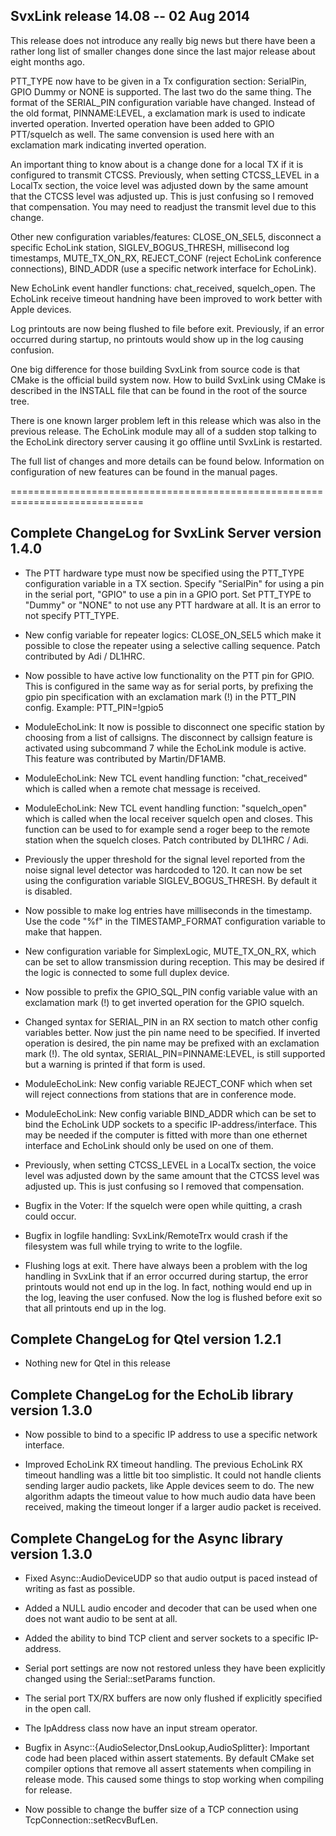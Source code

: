 SvxLink release 14.08 -- 02 Aug 2014
------------------------------------
This release does not introduce any really big news but there have been a
rather long list of smaller changes done since the last major release about
eight months ago.

PTT_TYPE now have to be given in a Tx configuration section: SerialPin, GPIO
Dummy or NONE is supported. The last two do the same thing. The format of the
SERIAL_PIN configuration variable have changed. Instead of the old format,
PINNAME:LEVEL, a exclamation mark is used to indicate inverted operation.
Inverted operation have been added to GPIO PTT/squelch as well.  The same
convension is used here with an exclamation mark indicating inverted operation.

An important thing to know about is a change done for a local TX if it is
configured to transmit CTCSS. Previously, when setting CTCSS_LEVEL in a LocalTx
section, the voice level was adjusted down by the same amount that the CTCSS
level was adjusted up.  This is just confusing so I removed that compensation.
You may need to readjust the transmit level due to this change.

Other new configuration variables/features: CLOSE_ON_SEL5, disconnect a
specific EchoLink station, SIGLEV_BOGUS_THRESH, millisecond log timestamps,
MUTE_TX_ON_RX, REJECT_CONF (reject EchoLink conference connections),
BIND_ADDR (use a specific network interface for EchoLink). 

New EchoLink event handler functions: chat_received, squelch_open. The EchoLink
receive timeout handning have been improved to work better with Apple devices.

Log printouts are now being flushed to file before exit. Previously, if an
error occurred during startup, no printouts would show up in the log causing
confusion.

One big difference for those building SvxLink from source code is that CMake is
the official build system now. How to build SvxLink using CMake is described in
the INSTALL file that can be found in the root of the source tree.

There is one known larger problem left in this release which was also in the
previous release. The EchoLink module may all of a sudden stop talking to the
EchoLink directory server causing it go offline until SvxLink is restarted.

The full list of changes and more details can be found below. Information on
configuration of new features can be found in the manual pages.

=============================================================================

Complete ChangeLog for SvxLink Server version 1.4.0
---------------------------------------------------

* The PTT hardware type must now be specified using the PTT_TYPE configuration
  variable in a TX section. Specify "SerialPin" for using a pin in the serial
  port, "GPIO" to use a pin in a GPIO port. Set PTT_TYPE to "Dummy" or "NONE"
  to not use any PTT hardware at all. It is an error to not specify PTT_TYPE.

* New config variable for repeater logics: CLOSE_ON_SEL5 which make it
  possible to close the repeater using a selective calling sequence.
  Patch contributed by Adi / DL1HRC.

* Now possible to have active low functionality on the PTT pin for GPIO. This
  is configured in the same way as for serial ports, by prefixing the gpio
  pin specification with an exclamation mark (!) in the PTT_PIN config.
  Example: PTT_PIN=!gpio5

* ModuleEchoLink: It now is possible to disconnect one specific station by
  choosing from a list of callsigns. The disconnect by callsign feature
  is activated using subcommand 7 while the EchoLink module is active.
  This feature was contributed by Martin/DF1AMB.

* ModuleEchoLink: New TCL event handling function: "chat_received" which
  is called when a remote chat message is received.

* ModuleEchoLink: New TCL event handling function: "squelch_open" which is
  called when the local receiver squelch open and closes. This function can be
  used to for example send a roger beep to the remote station when the squelch
  closes.
  Patch contributed by DL1HRC / Adi.

* Previously the upper threshold for the signal level reported from the noise
  signal level detector was hardcoded to 120. It can now be set using the
  configuration variable SIGLEV_BOGUS_THRESH. By default it is disabled.

* Now possible to make log entries have milliseconds in the timestamp. Use the
  code "%f" in the TIMESTAMP_FORMAT configuration variable to make that happen.

* New configuration variable for SimplexLogic, MUTE_TX_ON_RX, which can be set
  to allow transmission during reception. This may be desired if the logic is
  connected to some full duplex device.

* Now possible to prefix the GPIO_SQL_PIN config variable value with an
  exclamation mark (!) to get inverted operation for the GPIO squelch.

* Changed syntax for SERIAL_PIN in an RX section to match other config
  variables better. Now just the pin name need to be specified. If inverted
  operation is desired, the pin name may be prefixed with an exclamation mark
  (!). The old syntax, SERIAL_PIN=PINNAME:LEVEL, is still supported but a
  warning is printed if that form is used.

* ModuleEchoLink: New config variable REJECT_CONF which when set will reject
  connections from stations that are in conference mode.

* ModuleEchoLink: New config variable BIND_ADDR which can be set to bind the
  EchoLink UDP sockets to a specific IP-address/interface. This may be
  needed if the computer is fitted with more than one ethernet interface and
  EchoLink should only be used on one of them.

* Previously, when setting CTCSS_LEVEL in a LocalTx section, the voice level
  was adjusted down by the same amount that the CTCSS level was adjusted up.
  This is just confusing so I removed that compensation.

* Bugfix in the Voter: If the squelch were open while quitting, a crash could
  occur.

* Bugfix in logfile handling: SvxLink/RemoteTrx would crash if the filesystem
  was full while trying to write to the logfile.

* Flushing logs at exit.
  There have always been a problem with the log handling in SvxLink that if an
  error occurred during startup, the error printouts would not end up in the
  log. In fact, nothing would end up in the log, leaving the user confused.
  Now the log is flushed before exit so that all printouts end up in the log.



Complete ChangeLog for Qtel version 1.2.1
-----------------------------------------

* Nothing new for Qtel in this release



Complete ChangeLog for the EchoLib library version 1.3.0
--------------------------------------------------------

* Now possible to bind to a specific IP address to use a specific network
  interface.

* Improved EchoLink RX timeout handling.
  The previous EchoLink RX timeout handling was a little bit too simplistic.
  It could not handle clients sending larger audio packets, like Apple devices
  seem to do. The new algorithm adapts the timeout value to how much audio
  data have been received, making the timeout longer if a larger audio packet
  is received.



Complete ChangeLog for the Async library version 1.3.0
------------------------------------------------------

* Fixed Async::AudioDeviceUDP so that audio output is paced instead of writing
  as fast as possible.

* Added a NULL audio encoder and decoder that can be used when one does not
  want audio to be sent at all.

* Added the ability to bind TCP client and server sockets to a specific
  IP-address.

* Serial port settings are now not restored unless they have been explicitly
  changed using the Serial::setParams function.

* The serial port TX/RX buffers are now only flushed if explicitly specified
  in the open call.

* The IpAddress class now have an input stream operator.

* Bugfix in Async::{AudioSelector,DnsLookup,AudioSplitter}: Important code had
  been placed within assert statements. By default CMake set compiler options
  that remove all assert statements when compiling in release mode. This
  caused some things to stop working when compiling for release.

* Now possible to change the buffer size of a TCP connection using
  TcpConnection::setRecvBufLen.
